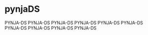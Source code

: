 # pynjaDS
PYNJA-DS PYNJA-DS PYNJA-DS PYNJA-DS PYNJA-DS PYNJA-DS PYNJA-DS PYNJA-DS PYNJA-DS PYNJA-DS
